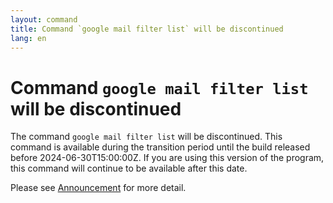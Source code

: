```yaml
---
layout: command
title: Command `google mail filter list` will be discontinued
lang: en
---
```


# Command `google mail filter list` will be discontinued

The command `google mail filter list` will be discontinued.
This command is available during the transition period until the build released before 2024-06-30T15:00:00Z. If you are using this version of the program, this command will continue to be available after this date.

Please see [Announcement](https://github.com/watermint/toolbox/discussions/835) for more detail.


